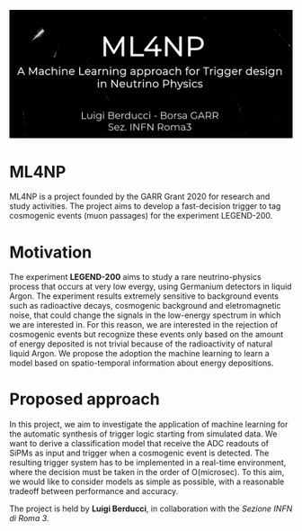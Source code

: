 ![ML4NP Logo](https://github.com/luigiberducci/ML4NP/blob/master/ml4np_logo_muoni.png)
# ML4NP
ML4NP is a project founded by the GARR Grant 2020 for research and study activities. The project aims to develop a fast-decision trigger to tag cosmogenic events (muon passages) for the experiment LEGEND-200.

# Motivation
The experiment **LEGEND-200** aims to study a rare neutrino-physics process that occurs at very low evergy, using Germanium detectors in liquid Argon. The experiment results extremely sensitive to background events such as radioactive decays, cosmogenic background and eletromagnetic noise, that could change the signals in the low-energy spectrum in which we are interested in. For this reason, we are interested in the rejection of cosmogenic events but recognize these events only based on the amount of energy deposited is not trivial because of the radioactivity of natural liquid Argon. We propose the adoption the machine learning to learn a model based on spatio-temporal information about energy depositions.

# Proposed approach
In this project, we aim to investigate the application of machine learning for the automatic synthesis of trigger logic starting from simulated data. We want to derive a classification model that receive the ADC readouts of SiPMs as input and trigger when a cosmogenic event is detected. The resulting trigger system has to be implemented in a real-time environment, where the decision must be taken in the order of O(microsec). To this aim, we would like to consider models as simple as possible, with a reasonable tradeoff between performance and accuracy.

The project is held by **Luigi Berducci**, in collaboration with the *Sezione INFN di Roma 3*.
